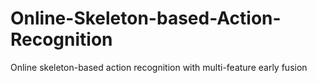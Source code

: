 # Online-Skeleton-based-Action-Recognition
Online skeleton-based action recognition with multi-feature early fusion
